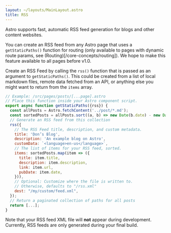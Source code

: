 ```yaml
---
layout: ~/layouts/MainLayout.astro
title: RSS
---
```


Astro supports fast, automatic RSS feed generation for blogs and other content websites.

You can create an RSS feed from any Astro page that uses a `getStaticPaths()` function for routing (only available to pages with dynamic route params, see (Routing)[/core-concepts/routing]). We hope to make this feature available to all pages before v1.0.

Create an RSS Feed by calling the `rss()` function that is passed as an argument to `getStaticPaths()`. This could be created from a list of local markdown files, remote data fetched from an API, or anything else you might want to return from the `items` array.

```js
// Example: /src/pages/posts/[...page].astro
// Place this function inside your Astro component script.
export async function getStaticPaths({rss}) {
  const allPosts = Astro.fetchContent('../post/*.md');
  const sortedPosts = allPosts.sort((a, b) => new Date(b.date) - new Date(a.date));
  // Generate an RSS feed from this collection
  rss({
    // The RSS Feed title, description, and custom metadata.
    title: 'Don’s Blog',
    description: 'An example blog on Astro',
    customData: `<language>en-us</language>`,
    // The list of items for your RSS feed, sorted.
    items: sortedPosts.map(item => ({
      title: item.title,
      description: item.description,
      link: item.url,
      pubDate: item.date,
    })),
    // Optional: Customize where the file is written to.
    // Otherwise, defaults to "/rss.xml"
    dest: "/my/custom/feed.xml",
  });
  // Return a paginated collection of paths for all posts
  return [...];
}
```

Note that your RSS feed XML file will **not** appear during development. Currently, RSS feeds are only generated during your final build.
